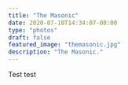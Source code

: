 ```yaml
---
title: "The Masonic"
date: 2020-07-10T14:34:07-08:00
type: "photos"
draft: false 
featured_image: "themasonic.jpg"
description: "The Masonic." 
---
```


Test test